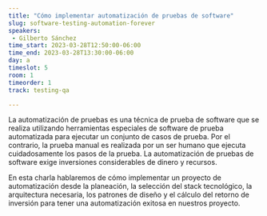 ```yaml
---
title: "Cómo implementar automatización de pruebas de software"
slug: software-testing-automation-forever
speakers:
 - Gilberto Sánchez
time_start: 2023-03-28T12:50:00-06:00
time_end: 2023-03-28T13:30:00-06:00
day: a
timeslot: 5
room: 1
timeorder: 1
track: testing-qa

---
```


La automatización de pruebas es una técnica de prueba de software que se realiza utilizando herramientas especiales de software de prueba automatizada para ejecutar un conjunto de casos de prueba. Por el contrario, la prueba manual es realizada por un ser humano que ejecuta cuidadosamente los pasos de la prueba. La automatización de pruebas de software exige inversiones considerables de dinero y recursos.

En esta charla hablaremos de cómo implementar un proyecto de automatización desde la planeación, la selección del stack tecnológico, la arquitectura necesaria, los patrones de diseño y el cálculo del retorno de inversión para tener una automatización exitosa en nuestros proyecto.